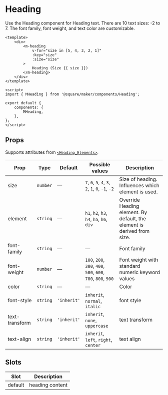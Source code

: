 # Heading

Use the Heading component for Heading text. There are 10 text sizes: -2 to 7. The font family, font weight, and text color are customizable.

```vue
<template>
	<div>
		<m-heading
			v-for="size in [5, 4, 3, 2, 1]"
			:key="size"
			:size="size"
		>
			Heading (Size {{ size }})
		</m-heading>
	</div>
</template>

<script>
import { MHeading } from '@square/maker/components/Heading';

export default {
	components: {
		MHeading,
	},
};
</script>
```

<!-- api-tables:start -->
## Props

Supports attributes from [`<Heading_Elements>`](https://developer.mozilla.org/en-US/docs/Web/HTML/Element/Heading_Elements).

| Prop           | Type     | Default     | Possible values                                               | Description                                                             |
| -------------- | -------- | ----------- | ------------------------------------------------------------- | ----------------------------------------------------------------------- |
| size           | `number` | —           | `7`, `6`, `5`, `4`, `3`, `2`, `1`, `0`, `-1`, `-2`            | Size of heading. Influences which element is used.                      |
| element        | `string` | —           | `h1`, `h2`, `h3`, `h4`, `h5`, `h6`, `div`                     | Override Heading element. By default, the element is derived from size. |
| font-family    | `string` | —           | —                                                             | Font family                                                             |
| font-weight    | `number` | —           | `100`, `200`, `300`, `400`, `500`, `600`, `700`, `800`, `900` | Font weight with standard numeric keyword values                        |
| color          | `string` | —           | —                                                             | Color                                                                   |
| font-style     | `string` | `'inherit'` | `inherit`, `normal`, `italic`                                 | font style                                                              |
| text-transform | `string` | `'inherit'` | `inherit`, `none`, `uppercase`                                | text transform                                                          |
| text-align     | `string` | `'inherit'` | `inherit`, `left`, `right`, `center`                          | text align                                                              |


## Slots

| Slot    | Description     |
| ------- | --------------- |
| default | heading content |
<!-- api-tables:end -->

